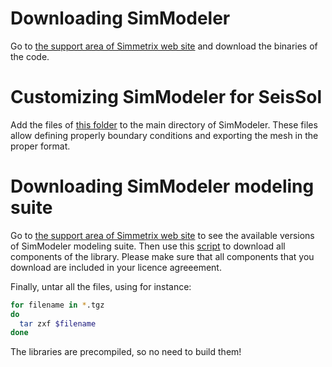 # Downloading SimModeler

Go to [the support area of Simmetrix web site](http://www.simmetrix.com/index.php/support/support-downloads) and download the binaries of the code.

# Customizing SimModeler for SeisSol
Add the files of [this folder](https://github.com/SeisSol/Meshing/tree/master/SimModelerDownloadingBuilding/SimModelerCustomization) to the main directory of SimModeler. These files allow defining properly boundary conditions and exporting the mesh in the proper format.


# Downloading SimModeler modeling suite

Go to [the support area of Simmetrix web site](http://www.simmetrix.com/index.php/support/support-downloads) to see the available versions of SimModeler modeling suite. Then use this [script](https://github.com/SeisSol/Meshing/tree/master/SimModelerDownloadingBuilding/downloadSimLib.sh) to download all components of the library. Please make sure that all components that you download are included in your licence agreeement.

Finally, untar all the files, using for instance:
```bash
for filename in *.tgz
do
  tar zxf $filename
done
```
The libraries are precompiled, so no need to build them!
